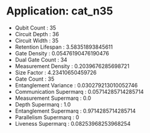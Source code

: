 # Application: cat_n35
- Qubit Count : 35
- Circuit Depth : 36
- Circuit Width : 35
- Retention Lifespan : 3.58351893845611
- Gate Density : 0.05476190476190476
- Dual Gate Count : 34
- Measurement Density : 0.2039676285698721
- Size Factor : 4.23410650459726
- Gate Count : 35
- Entanglement Variance : 0.030279213010052746
- Communication Supermarq : 0.05714285714285714
- Measurement Supermarq : 0.0
- Depth Supermarq : 1.0
- Entanglement Supermarq : 0.9714285714285714
- Parallelism Supermarq : 0
- Liveness Supermarq : 0.08253968253968254
